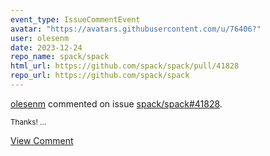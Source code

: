 ```yaml
---
event_type: IssueCommentEvent
avatar: "https://avatars.githubusercontent.com/u/76406?"
user: olesenm
date: 2023-12-24
repo_name: spack/spack
html_url: https://github.com/spack/spack/pull/41828
repo_url: https://github.com/spack/spack
---
```


<a href='https://github.com/olesenm' target='_blank'>olesenm</a> commented on issue <a href='https://github.com/spack/spack/pull/41828' target='_blank'>spack/spack#41828</a>.

<small>Thanks! ...</small>

<a href='https://github.com/spack/spack/pull/41828' target='_blank'>View Comment</a>